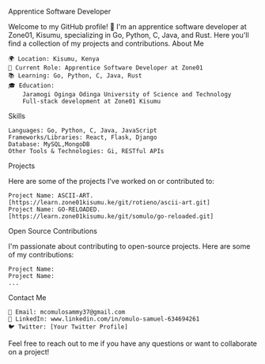 Apprentice Software Developer

Welcome to my GitHub profile! 👋 I'm an apprentice software developer at Zone01, Kisumu, specializing in Go, Python, C, Java, and Rust. Here you'll find a collection of my projects and contributions.
About Me

    🌍 Location: Kisumu, Kenya
    💼 Current Role: Apprentice Software Developer at Zone01
    📚 Learning: Go, Python, C, Java, Rust
    🎓 Education:
        Jaramogi Oginga Odinga University of Science and Technology
        Full-stack development at Zone01 Kisumu

Skills

    Languages: Go, Python, C, Java, JavaScript
    Frameworks/Libraries: React, Flask, Django
    Database: MySQL,MongoDB
    Other Tools & Technologies: Gi, RESTful APIs

Projects

Here are some of the projects I've worked on or contributed to:

    Project Name: ASCII-ART. [https://learn.zone01kisumu.ke/git/rotieno/ascii-art.git]
    Project Name: GO-RELOADED. [https://learn.zone01kisumu.ke/git/somulo/go-reloaded.git]

Open Source Contributions

I'm passionate about contributing to open-source projects. Here are some of my contributions:

    Project Name:
    Project Name:
    ...

Contact Me

    📧 Email: mcomulosammy37@gmail.com
    💬 LinkedIn: www.linkedin.com/in/omulo-samuel-634694261
    🐦 Twitter: [Your Twitter Profile]

Feel free to reach out to me if you have any questions or want to collaborate on a project!
